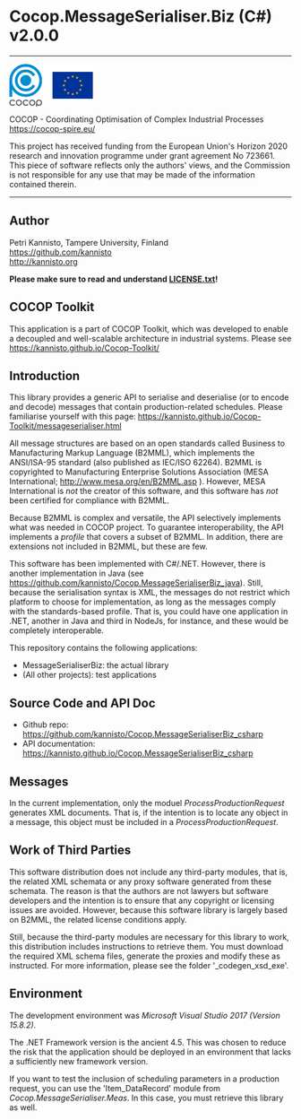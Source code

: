 
Cocop.MessageSerialiser.Biz (C#) v2.0.0
=======================================

---

<img src="logos.png" alt="COCOP and EU" style="display:block;margin-right:auto" />

COCOP - Coordinating Optimisation of Complex Industrial Processes  
https://cocop-spire.eu/

This project has received funding from the European Union's Horizon 2020
research and innovation programme under grant agreement No 723661. This piece
of software reflects only the authors' views, and the Commission is not
responsible for any use that may be made of the information contained therein.

---


Author
------

Petri Kannisto, Tampere University, Finland  
https://github.com/kannisto  
http://kannisto.org

**Please make sure to read and understand [LICENSE.txt](./LICENSE.txt)!**


COCOP Toolkit
-------------

This application is a part of COCOP Toolkit, which was developed to enable a 
decoupled and well-scalable architecture in industrial systems. Please see 
https://kannisto.github.io/Cocop-Toolkit/


Introduction
------------

This library provides a generic API to serialise and deserialise (or to encode
and decode) messages that contain production-related schedules. Please
familiarise yourself with this page: 
https://kannisto.github.io/Cocop-Toolkit/messageserialiser.html

All message structures are based on an open standards called Business to
Manufacturing Markup Language (B2MML), which implements the ANSI/ISA-95
standard (also published as IEC/ISO 62264). B2MML is copyrighted to
Manufacturing Enterprise Solutions Association (MESA International;
http://www.mesa.org/en/B2MML.asp ).
However, MESA International is _not_ the creator of this software, and this
software has _not_ been certified for compliance with B2MML.

Because B2MML is complex and versatile, the API selectively implements what was
needed in COCOP project. To guarantee interoperability, the API implements a
_profile_ that covers a subset of B2MML. In addition, there are
extensions not included in B2MML, but these are few.

This software has been implemented with C#/.NET. However, there is another 
implementation in Java (see 
https://github.com/kannisto/Cocop.MessageSerialiserBiz_java). Still, because
the serialisation syntax is XML, the messages do not restrict which platform to
choose for implementation, as long as the messages comply with the
standards-based profile. That is, you could have one application in .NET,
another in Java and third in NodeJs, for instance, and these would be
completely interoperable.

This repository contains the following applications:

* MessageSerialiserBiz: the actual library
* (All other projects): test applications


Source Code and API Doc
-----------------------

* Github repo: https://github.com/kannisto/Cocop.MessageSerialiserBiz_csharp
* API documentation: https://kannisto.github.io/Cocop.MessageSerialiserBiz_csharp


Messages
--------

In the current implementation, only the moduel _ProcessProductionRequest_
generates XML documents. That is, if the intention is to locate any object in a
message, this object must be included in a _ProcessProductionRequest_.


Work of Third Parties
---------------------

This software distribution does not include any third-party modules, that is,
the related XML schemata or any proxy software generated from these schemata.
The reason is that the authors are not lawyers but software developers and the
intention is to ensure that any copyright or licensing issues are avoided.
However, because this software library is largely based on B2MML, the related
license conditions apply.

Still, because the third-party modules are necessary for this library to work,
this distribution includes instructions to retrieve them. You must download the
required XML schema files, generate the proxies and modify these as instructed.
For more information, please see the folder '\_codegen\_xsd\_exe'.


Environment
-----------

The development environment was _Microsoft Visual Studio 2017 (Version 15.8.2)_.

The .NET Framework version is the ancient 4.5. This was chosen to reduce the
risk that the application should be deployed in an environment that lacks a 
sufficiently new framework version.

If you want to test the inclusion of scheduling parameters in a production
request, you can use the 'Item\_DataRecord' module from
_Cocop.MessageSerialiser.Meas_. In this case, you must retrieve this
library as well.
